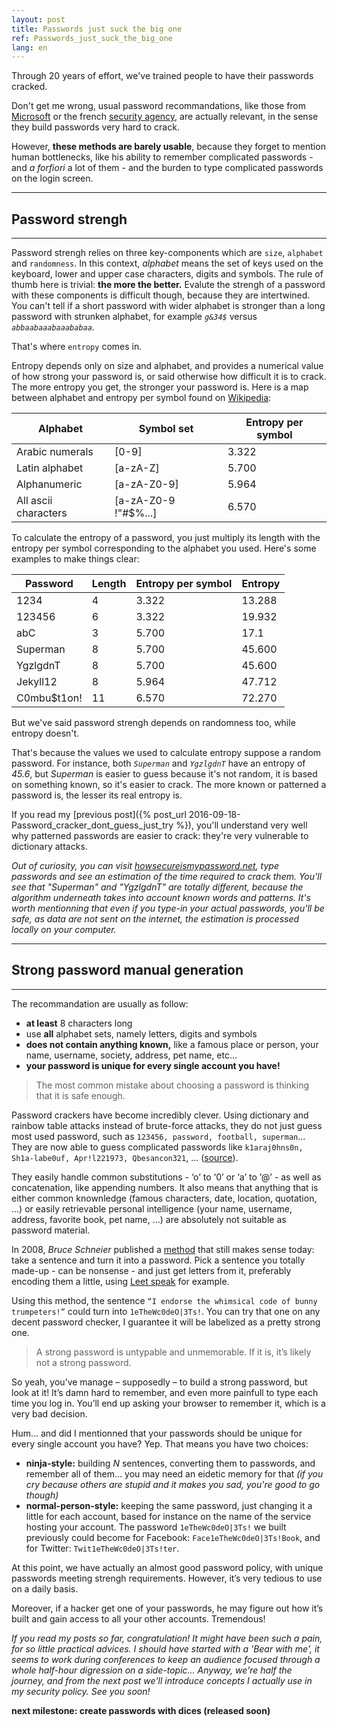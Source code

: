 ```yaml
---
layout: post
title: Passwords just suck the big one
ref: Passwords_just_suck_the_big_one
lang: en
---
```


Through 20 years of effort, we've trained people to have their passwords cracked.

Don't get me wrong, usual password recommandations, like those from [Microsoft](http://windows.microsoft.com/en-gb/windows-vista/tips-for-creating-a-strong-password) or the french [security agency](http://www.ssi.gouv.fr/guide/mot-de-passe/), are actually relevant, in the sense they build passwords very hard to crack.

However, **these methods are barely usable**, because they forget to mention human bottlenecks, like his ability to remember complicated passwords - and *a forfiori* a lot of them - and the burden to type complicated passwords on the login screen.

---

## Password strengh

---

Password strengh relies on three key-components which are `size`, `alphabet` and `randomness`. In this context, *alphabet* means the set of keys used on the keyboard, lower and upper case characters, digits and symbols. The rule of thumb here is trivial: **the more the better.** Evalute the strengh of a password with these components is difficult though, because they are intertwined. You can't tell if a short password with wider alphabet is stronger than a long password with strunken alphabet, for example *`g&34$`* versus *`abbaabaaabaaababaa`*.

That's where `entropy` comes in.

Entropy depends only on size and alphabet, and provides a numerical value of how strong your password is, or said otherwise how difficult it is to crack. The more entropy you get, the stronger your password is. Here is a map between alphabet and entropy per symbol found on [Wikipedia](https://en.wikipedia.org/wiki/Password_strength):

| Alphabet             | Symbol set                | Entropy per symbol |
| -------------------- | ------------------------- | -------------------|
| Arabic numerals      | [0-9]                     | 3.322              |
| Latin alphabet       | [a-zA-Z]                  | 5.700              |
| Alphanumeric         | [a-zA-Z0-9]               | 5.964              |
| All ascii characters | [a-zA-Z0-9 !"#$%...]      | 6.570              |

To calculate the entropy of a password, you just multiply its length with the entropy per symbol corresponding to the alphabet you used. Here's some examples to make things clear:

| Password     | Length | Entropy per symbol | Entropy |
| ------------ | ------ | ------------------ | ------- |
| 1234         | 4      | 3.322              | 13.288  |
| 123456       | 6      | 3.322              | 19.932  |
| abC          | 3      | 5.700              | 17.1    |
| Superman     | 8      | 5.700              | 45.600  |
| YgzlgdnT     | 8      | 5.700              | 45.600  |
| Jekyll12     | 8      | 5.964              | 47.712  |
| C0mbu$t1on!  | 11     | 6.570              | 72.270  |

But we've said password strengh depends on randomness too, while entropy doesn't.

That's because the values we used to calculate entropy suppose a random password. For instance, both *`Superman`* and *`YgzlgdnT`* have an entropy of *45.6*, but *Superman* is easier to guess because it's not random, it is based on something known, so it's easier to crack. The more known or patterned a password is, the lesser its real entropy is.

If you read my [previous post]({% post_url 2016-09-18-Password_cracker_dont_guess_just_try %}), you'll understand very well why patterned passwords are easier to crack: they're very vulnerable to dictionary attacks.

*Out of curiosity, you can visit [howsecureismypassword.net](https://howsecureismypassword.net/), type passwords and see an estimation of the time required to crack them. You'll see that "Superman" and "YgzlgdnT" are totally different, because the algorithm underneath takes into account known words and patterns. It's worth mentionning that even if you type-in your actual passwords, you'll be safe, as data are not sent on the internet, the estimation is processed locally on your computer.*


---

## Strong password manual generation

---

The recommandation are usually as follow:

* **at least** 8 characters long
* use **all** alphabet sets, namely letters, digits and symbols
* **does not contain anything known,** like a famous place or person, your name, username, society, address, pet name, etc…
* **your password is unique for every single account you have!**

> The most common mistake about choosing a password is thinking that it is safe enough.

Password crackers have become incredibly clever. Using dictionary and rainbow table attacks instead of brute-force attacks, they do not just guess most used password, such as `123456, password, football, superman`… They are now able to guess complicated passwords like `k1araj0hns0n, Sh1a-labe0uf, Apr!l221973, Qbesancon321`, ... ([source](http://arstechnica.com/security/2013/05/how-crackers-make-minced-meat-out-of-your-passwords/3/)).

They easily handle common substitutions - ‘o’ to ‘0’ or ‘a’ to ’@’ - as well as concatenation, like appending numbers. It also means that anything that is either common knownledge (famous characters, date, location, quotation, ...) or easily retrievable personal intelligence (your name, username, address, favorite book, pet name, …) are absolutely not suitable as password material.

In 2008, *Bruce Schneier* published a [method](https://www.schneier.com/blog/archives/2014/03/choosing_secure_1.html) that still makes sense today: take a sentence and turn it into a password. Pick a sentence you totally made-up - can be nonsense - and just get letters from it, preferably encoding them a little, using [Leet speak](https://fr.wikipedia.org/wiki/Leet_speak) for example.

Using this method, the sentence `“I endorse the whimsical code of bunny trumpeters!”` could turn into `1eTheWc0deO|3Ts!`. You can try that one on any decent password checker, I guarantee it will be labelized as a pretty strong one.

> A strong password is untypable and unmemorable. If it is, it’s likely not a strong password.

So yeah, you’ve manage – supposedly – to build a strong password, but look at it! It’s damn hard to remember, and even more painfull to type each time you log in. You’ll end up asking your browser to remember it, which is a very bad decision.

Hum… and did I mentionned that your passwords should be unique for every single account you have? Yep. That means you have two choices:

* **ninja-style:** building *N* sentences, converting them to passwords, and remember all of them… you may need an eidetic memory for that *(if you cry because others are stupid and it makes you sad, you're good to go though)*
* **normal-person-style:** keeping the same password, just changing it a little for each account, based for instance on the name of the service hosting your account. The password `1eTheWc0deO|3Ts!` we built previously could become for Facebook: `Face1eTheWc0deO|3Ts!Book`, and for Twitter: `Twit1eTheWc0deO|3Ts!ter`.

At this point, we have actually an almost good password policy, with unique passwords meeting strengh requirements. However, it’s very tedious to use on a daily basis.

Moreover, if a hacker get one of your passwords, he may figure out how it’s built and gain access to all your other accounts. Tremendous!

*If you read my posts so far, congratulation! It might have been such a pain, for so little practical advices. I should have started with a 'Bear with me', it seems to work during conferences to keep an audience focused through a whole half-hour digression on a side-topic... Anyway, we're half the journey, and from the next post we'll introduce concepts I actually use in my security policy. See you soon!*

**next milestone: create passwords with dices (released soon)**
